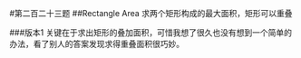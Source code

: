 #第二百二十三题
##Rectangle Area
求两个矩形构成的最大面积，矩形可以重叠

###版本1
关键在于求出矩形的叠加面积，可惜我想了很久也没有想到一个简单的办法，看了别人的答案发现求得重叠面积很巧妙。